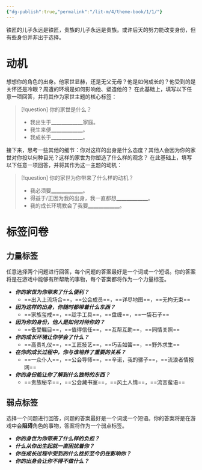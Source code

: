 ```yaml
---
{"dg-publish":true,"permalink":"/lit-m/4/theme-book/1/1/"}
---
```


铁匠的儿子永远是铁匠，贵族的儿子永远是贵族。或许后天的努力能改变身份，但有些身份并非出于选择。

# 动机
想想你的角色的出身。他家世显赫，还是无父无母？他是如何成长的？他受到的是关怀还是冷眼？周遭的环境是如何影响他、塑造他的？
在此基础上，填写以下任意一项回答，并将其作为家世主题的核心标签：
>[!question] 你的家世是什么？
>- 我出生于▁▁▁▁▁▁家庭。
>- 我生来便▁▁▁▁▁▁。
>- 我成长于▁▁▁▁▁▁。

接下来，思考一些其他的细节：你对这样的出身是什么态度？其他人会因为你的家世对你投以何种目光？这样的家世为你塑造了什么样的观念？
在此基础上，填写以下任意一项回答，并将其作为这一主题的动机：
>[!question] 你的家世为你带来了什么样的动机？
>- 我必须要▁▁▁▁▁▁。
>- 得益于/正因为我的出身，我一直都想▁▁▁▁▁▁。
>- 我的成长环境教会了我要▁▁▁▁▁▁。

# 标签问卷
## 力量标签
任意选择两个问题进行回答，每个问题的答案最好是一个词或一个短语。你的答案将是在游戏中能够有所帮助的事物，每个答案都将作为一个力量标签。

- ***你的家世为你带来了什么便利？***
	- ==出入上流场合==，==公会成员==，==详尽地图==，==无拘无束==
- ***因为这样的出身，你随时都带着什么东西？***
	- ==家族玺戒==，==趁手工具==，==盘缠==，==一袋石子==
- ***因为你的身份，他人是如何对待你的？***
	- ==备受瞩目==，==值得信任==，==互帮互助==，==同情关照==
- ***你的成长环境让你学会了什么？***
	- ==高贵礼仪==，==工匠技艺==，==巧舌如簧==，==野外求生==
- ***在你的成长过程中，你与谁培养了重要的关系？***
	- ==一众仆人==，==公会导师==，==辛诺，我的骡子==，==流浪者情报网==
- ***你的身份能让你了解到什么独特的东西？***
	- ==贵族秘辛==，==公会藏书室==，==风土人情==，==流言蜚语==

## 弱点标签
选择一个问题进行回答，问题的答案最好是一个词或一个短语。你的答案将是在游戏中会**阻碍**角色的事物，答案将作为一个弱点标签。

- ***你的身世为你带来了什么样的负担？***
- ***什么从你出生起就一直困扰着你？***
- ***你在成长过程中受到的什么挫折至今仍在影响你？***
- ***你的出身会让你不得不做什么？***